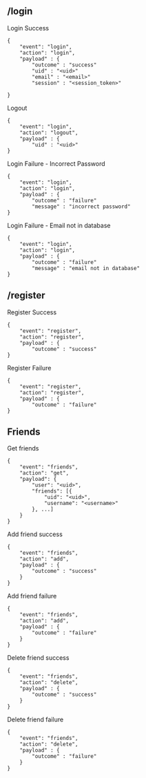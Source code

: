 ## /login

Login Success
```
{
    "event": "login",
    "action": "login",
    "payload" : {
        "outcome" : "success"
        "uid" : "<uid>"
        "email" : "<email>"
        "session" : "<session_token>"

}
```

Logout
```
{
    "event": "login",
    "action": "logout",
    "payload" : {
        "uid" : "<uid>"
}
```

Login Failure - Incorrect Password
```
{
    "event": "login",
    "action": "login",
    "payload" : {
        "outcome" : "failure"
        "message" : "incorrect password"
}
```

Login Failure - Email not in database
```
{
    "event": "login",
    "action": "login",
    "payload" : {
        "outcome" : "failure"
        "message" : "email not in database"
}
```


## /register

Register Success

```
{
    "event": "register",
    "action": "register",
    "payload" : {
        "outcome" : "success"
}
```

Register Failure

```
{
    "event": "register",
    "action": "register",
    "payload" : {
        "outcome" : "failure"
}
```

## Friends

Get friends

```
{
	"event": "friends",
	"action": "get",
	"payload": {
		"user": "<uid>",
		"friends": [{
			"uid": "<uid>",
			"username": "<username>"
		}, ...]
	}
}
```

Add friend success

```
{
    "event": "friends",
    "action": "add",
    "payload" : {
        "outcome" : "success"
    }
}
```

Add friend failure

```
{
    "event": "friends",
    "action": "add",
    "payload" : {
        "outcome" : "failure"
    }
}
```

Delete friend success

```
{
    "event": "friends",
    "action": "delete",
    "payload" : {
        "outcome" : "success"
    }
}
```

Delete friend failure

```
{
    "event": "friends",
    "action": "delete",
    "payload" : {
        "outcome" : "failure"
    }
}
```










